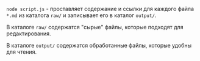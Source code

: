 `node script.js` - проставляет содержание и ссылки для каждого файла `*.md` из каталога `raw/` и записывает его в каталог `output/`.

В каталоге `raw/` содержатся "сырые" файлы, которые подходят для редактирования.

В каталоге `output/` содержатся обработанные файлы, которые удобны для чтения.
